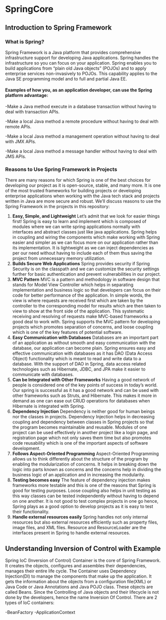 # SpringCore

## Introduction to Spring Framework

### What is Spring?

Spring Framework is a Java platform that provides comprehensive infrastructure support for developing Java applications. Spring handles the infrastructure so you can focus on your application.
Spring enables you to build applications from “plain old Java objects” (POJOs) and to apply enterprise services non-invasively to POJOs. This capability applies to the Java SE programming model and to full and partial Java EE.

#### Examples of how you, as an application developer, can use the Spring platform advantage:

-Make a Java method execute in a database transaction without having to deal with transaction APIs.

-Make a local Java method a remote procedure without having to deal with remote APIs.

-Make a local Java method a management operation without having to deal with JMX APIs.

-Make a local Java method a message handler without having to deal with JMS APIs.
### Reasons to Use Spring Framework in Projects
There are many reasons for which Spring is one of the best choices for developing our project as it is open-source, stable, and many more. It is one of the most trusted frameworks for building projects or developing enterprise applications when working with the Java tech stack and projects written in Java are more secure and robust.
We’ll discuss reasons to use the Spring Framework in the projects in this repository:
1. **Easy, Simple, and Lightweight**
   Let’s admit that we look for easier things first! Spring is easy to learn and implement which is composed of modules where we can write spring applications normally with interfaces 
    and abstract classes just like java applications.
   Spring helps in coupling and wiring the components which make working with Spring easier and simpler as we can focus more on our application rather than its implementation.
   It is lightweight as we can inject dependencies as per our need without having to include each of them thus saving the project from unnecessary memory utilization.
2. **Builds Secure Web Applications**
   Spring provides security if Spring Security is on the classpath and we can customize the security settings further for basic authentication and prevent vulnerabilities in our project.
3. **MVC Pattern**
   MVC is a pattern and methodology in software design that stands for Model View Controller which helps in separating implementation and business logic so that developers can focus on 
   their code for better performance of the application. In simple words, the view is where requests are received first which are taken by the controller to the corresponding model for 
   results which are then taken to view to show at the front side of the application. This systematic receiving and resolving of requests make MVC-based frameworks a good deal to work 
   with. Spring supports the MVC pattern for developing projects which promotes separation of concerns, and loose coupling which is one of the key features of potential software.
4. **Easy Communication with Databases**
   Databases are an important part of an application as without smooth and easy communication with the database, our application can become plain. Spring ensures easy and effective 
   communication with databases as it has DAO (Data Access Object) functionality which is meant to read and write data to a database. With the support of DAO in Spring, data access 
   related technologies such as Hibernate, JDBC, and JPA make it easier to communicate with databases.
5. **Can be Integrated with Other Frameworks**
   Having a good network of people is considered one of the key points of success in today’s world. Our spring is successful as it has a good network and can be used with other 
   frameworks such as Struts, and Hibernate. This makes it more in demand as one can ease out CRUD operations for databases when Hibernate is integrated with Spring.
6. **Dependency Injection** 
   Dependency is neither good for human beings nor the classes in projects. Dependency Injection helps in decreasing coupling and dependency between classes in Spring projects so that 
   the program becomes maintainable and reusable. Modules of one project can be used effectively in another project like a login page, and registration page which not only saves them 
   time but also promotes code reusability which is one of the important aspects of software development.
7. **Follows Aspect-Oriented Programming** 
   Aspect-Oriented Programming allows us to think differently about the structure of the program by enabling the modularization of concerns. It helps in breaking down the logic into 
   parts known as concerns and the concerns help in dividing the business logic of an application and in increasing the modularity.
8. **Testing becomes easy**
   The feature of dependency injection makes frameworks more testable and this is one of the reasons that Spring is good for testing purposes. Loose coupling also helps in unit testing 
   as this way classes can be tested independently without having to depend on one another. It is not good to test complex projects in one go hence, Spring plays as a good option to 
   develop projects as it is easy to test their functionality.
10. **Handle external resources easily** 
    Spring handles not only internal resources but also external resources efficiently such as property files, image files, and XML files. Resource and ResourceLoader are the interfaces 
    present in Spring to handle external resources.

## Understanding Inversion of Control with Example
Spring IoC (Inversion of Control) Container is the core of Spring Framework. It creates the objects, configures and assembles their dependencies, manages their entire life cycle. The Container uses Dependency Injection(DI) to manage the components that make up the application. It gets the information about the objects from a configuration file(XML) or Java Code or Java Annotations and Java POJO class. These objects are called Beans. Since the Controlling of Java objects and their lifecycle is not done by the developers, hence the name Inversion Of Control.
There are 2 types of IoC containers:

-BeanFactory 
-ApplicationContext 

